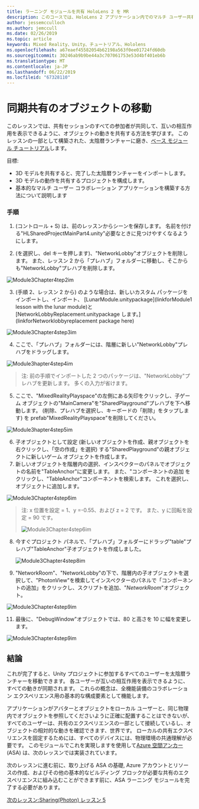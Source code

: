 ```yaml
---
title: ラーニング モジュールを共有 HoloLens 2 を MR
description: このコースでは、HoloLens 2 アプリケーション内でのマルチ ユーザー共有機能を実装する方法について説明します。
author: jessemcculloch
ms.author: jemccull
ms.date: 02/26/2019
ms.topic: article
keywords: Mixed Reality、Unity、チュートリアル、Hololens
ms.openlocfilehash: a67eaef45582054b62198a563f0ee01724fd60db
ms.sourcegitcommit: 30246ab9b9be44a3c707061753e53d4bf401eb6b
ms.translationtype: MT
ms.contentlocale: ja-JP
ms.lasthandoff: 06/22/2019
ms.locfileid: "67328110"
---
```

# <a name="synchronizing-the-movements-of-shared-objects"></a>同期共有のオブジェクトの移動

このレッスンでは、共有セッションのすべての参加者が共同して、互いの相互作用を表示できるように、オブジェクトの動きを共有する方法を学びます。 このレッスンの一部として構築された、太陰暦ランチャーに磨き、[ベース モジュール チュートリアル](mrlearning-base.md)します。

目標:

- 3D モデルを共有すると、完了した太陰暦ランチャーをインポートします。
- 3D モデルの動作を共有するプロジェクトを構成します。
- 基本的なマルチ ユーザー コラボレーション アプリケーションを構築する方法について説明します

### <a name="instructions"></a>手順

1. (コントロール + S) は、前のレッスンからシーンを保存します。 名前を付ける"HLSharedProjectMainPart4.unity"必要なときに見つけやすくなるようにします。

2. (を選択し、del キーを押します)、"NetworkLobby"オブジェクトを削除します。 また、レッスン 2 から「プレハブ」フォルダーに移動し、そこからも"NetworkLobby"プレハブを削除します。

![Module3Chapter4tep2im](images/module3chapter4step2im.PNG)

3. (手順 2、レッスン 2 から) のような場合は、新しいカスタム パッケージをインポートし、インポート、 [LunarModule.unitypackage](linkforModule1 lesson with the lunar module)と[NetworkLobbyReplacement.unitypackage します。](linkforNetworklobbyreplacement package here)

![Module3Chapter4step3im](images/module3chapter4step3im.PNG)

4. ここで、「プレハブ」フォルダーには、階層に新しい"NetworkLobby"プレハブをドラッグします。 

![Module3hapter4step4im](images/module3chapter4step4im.PNG)

> 注: 前の手順でインポートした 2 つのパッケージは、"NetworkLobby"プレハブを更新します。 多くの入力が省けます。

5. ここで、"MixedRealityPlayspace"の左側にある矢印をクリックし、子ゲーム オブジェクトの"MainCamera"を"SharedPlayground"プレハブを下へ移動します。 (削除、プレハブを選択し、キーボードの「削除」をタップします) を prefab"MixedRealityPlayspace"を削除してください。

![Module3hapter4step5im](images/module3chapter4step5im.PNG)

6. 子オブジェクトとして設定 (新しいオブジェクトを作成、親オブジェクトを右クリックし、「空の作成」を選択) する"SharedPlayground"の親オブジェクトに新しいゲーム オブジェクトを作成します。
7. 新しいオブジェクトを階層内の選択、インスペクターのパネルでオブジェクトの名前を"TableAnchor"に変更します。 また、"コンポーネントの追加 をクリックし、"TableAnchor"コンポーネントを検索します。 これを選択し、オブジェクトに追加します。

![Module3Chapter4step6im](images/module3chapter4step7im.PNG)

> 注: x 位置を設定 = 1、y =-0.55、および z = 2 です。 また、y に回転を設定 = 90 です。 
>
> ![Module3Chapter4step6im](images/module3chapter4noteim.PNG)

8. 今すぐプロジェクト パネルで、「プレハブ」フォルダーにドラッグ"table"プレハブ"TableAnchor"子オブジェクトを作成しました。

   ![Module3Chapter4step8im](images/module3chapter4step8im.PNG)

9. "NetworkRoom"、"NetworkLobby"の下で、階層内の子オブジェクトを選択して、"PhotonView"を検索してインスペクターのパネルで「コンポーネントの追加」をクリックし、スクリプトを追加、"*NetworkRoom*"オブジェクト。

![Module3Chapter4step9im](images/module3chapter4step9im.PNG)

11. 最後に、"DebugWindow"オブジェクトでは、80 と高さを 10 に幅を変更します。

![Module3Chapter4step9im](images/module3chapter4step11im.PNG)




## <a name="congratulations"></a>結論

これが完了すると、Unity プロジェクトに参加するすべてのユーザーを太陰暦ランチャーを移動できます。 各ユーザーが互いの相互作用を表示できるように、すべての動きが同期されます。 これらの概念は、全機能装備のコラボレーション エクスペリエンス用の基本的な構成要素として機能します。 

アプリケーションがアバターとオブジェクトをローカル ユーザーと、同じ物理内でオブジェクトを参照してくださいように正確に配置することはできないが、すべてのユーザーは、共有のエクスペリエンスの一部として接続しているし、オブジェクトの相対的な動きを確認できます、世界です。 ローカルの共有エクスペリエンスを固定するためには、すべてのデバイスには、物理環境の共通理解が必要です。 このモジュールでこれを実現しますを使用して[Azure 空間アンカー](<https://azure.microsoft.com/en-us/services/spatial-anchors/>) (ASA) は、次のレッスンでは実装されています。

次のレッスンに進む前に、取り上げる ASA の基礎, Azure アカウントとリソースの作成、およびその他の基本的なビルディング ブロックが必要な共有のエクスペリエンスに組み込むことができます前に、ASA ラーニング モジュールを完了する必要があります。

[次のレッスン:Sharing(Photon) レッスン 5](mrlearning-sharing(photon)-ch5.md)

